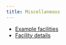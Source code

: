 ```yaml
---
title: Miscellaneous
---
```

- [Example facilities](example_facilities.md)
- [Facility details](facility_details.md)
